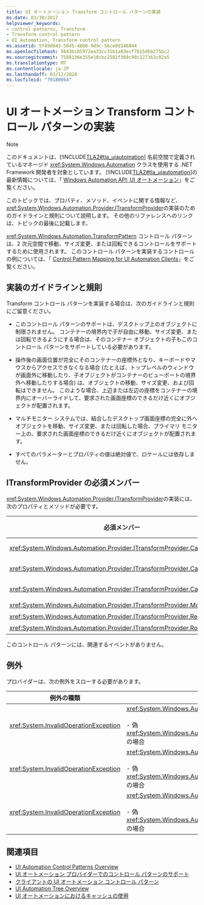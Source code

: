 ```yaml
---
title: UI オートメーション Transform コントロール パターンの実装
ms.date: 03/30/2017
helpviewer_keywords:
- control patterns, Transform
- Transform control pattern
- UI Automation, Transform control pattern
ms.assetid: 5f49d843-5845-4800-9d9c-56ce0d146844
ms.openlocfilehash: 5643bc85972ea33cc31b1a83ecf7615dbb275bc2
ms.sourcegitcommit: 7588136e355e10cbc2582f389c90c127363c02a5
ms.translationtype: MT
ms.contentlocale: ja-JP
ms.lasthandoff: 03/12/2020
ms.locfileid: "79180054"
---
```

# <a name="implementing-the-ui-automation-transform-control-pattern"></a>UI オートメーション Transform コントロール パターンの実装
> [!NOTE]
> このドキュメントは、[!INCLUDE[TLA2#tla_uiautomation](../../../includes/tla2sharptla-uiautomation-md.md)] 名前空間で定義されているマネージド <xref:System.Windows.Automation> クラスを使用する .NET Framework 開発者を対象としています。 [!INCLUDE[TLA2#tla_uiautomation](../../../includes/tla2sharptla-uiautomation-md.md)]の最新情報については、「 [Windows Automation API: UI オートメーション](/windows/win32/winauto/entry-uiauto-win32)」をご覧ください。  
  
 このトピックでは、プロパティ、メソッド、イベントに関する情報など、 <xref:System.Windows.Automation.Provider.ITransformProvider>の実装のためのガイドラインと規則について説明します。 その他のリファレンスへのリンクは、トピックの最後に記載します。  
  
 <xref:System.Windows.Automation.TransformPattern> コントロール パターンは、2 次元空間で移動、サイズ変更、または回転できるコントロールをサポートするために使用されます。 このコントロール パターンを実装するコントロールの例については、「 [Control Pattern Mapping for UI Automation Clients](control-pattern-mapping-for-ui-automation-clients.md)」をご覧ください。  
  
<a name="Implementation_Guidelines_and_Conventions"></a>
## <a name="implementation-guidelines-and-conventions"></a>実装のガイドラインと規則  
 Transform コントロール パターンを実装する場合は、次のガイドラインと規則にご留意ください。  
  
- このコントロール パターンのサポートは、デスクトップ上のオブジェクトに制限されません。 コンテナーの境界内で子が自由に移動、サイズ変更、または回転できるようにする場合は、そのコンテナー オブジェクトの子もこのコントロール パターンをサポートしている必要があります。  
  
- 操作後の画面位置が完全にそのコンテナーの座標外となり、キーボードやマウスからアクセスできなくなる場合 (たとえば、トップレベルのウィンドウが画面外に移動したり、子オブジェクトがコンテナーのビューポートの境界外へ移動したりする場合) は、オブジェクトの移動、サイズ変更、および回転はできません。 このような場合、上辺または左辺の座標をコンテナーの境界内にオーバーライドして、要求された画面座標のできるだけ近くにオブジェクトが配置されます。  
  
- マルチモニター システムでは、結合したデスクトップ画面座標の完全に外へオブジェクトを移動、サイズ変更、または回転した場合、プライマリ モニター上の、要求された画面座標のできるだけ近くにオブジェクトが配置されます。  
  
- すべてのパラメーターとプロパティの値は絶対値で、ロケールには依存しません。  
  
<a name="Required_Members_for_the_IValueProvider_Interface"></a>
## <a name="required-members-for-itransformprovider"></a>ITransformProvider の必須メンバー  
 <xref:System.Windows.Automation.Provider.ITransformProvider>の実装には、次のプロパティとメソッドが必要です。  
  
|必須メンバー|メンバーの型|Notes|  
|----------------------|-----------------|-----------|  
|<xref:System.Windows.Automation.Provider.ITransformProvider.CanMove%2A>|プロパティ|なし|  
|<xref:System.Windows.Automation.Provider.ITransformProvider.CanResize%2A>|プロパティ|なし|  
|<xref:System.Windows.Automation.Provider.ITransformProvider.CanRotate%2A>|プロパティ|なし|  
|<xref:System.Windows.Automation.Provider.ITransformProvider.Move%2A>|Method|なし|  
|<xref:System.Windows.Automation.Provider.ITransformProvider.Resize%2A>|Method|なし|  
|<xref:System.Windows.Automation.Provider.ITransformProvider.Rotate%2A>|Method|なし|  
  
 このコントロール パターンには、関連するイベントがありません。  
  
<a name="Exceptions"></a>
## <a name="exceptions"></a>例外  
 プロバイダーは、次の例外をスローする必要があります。  
  
|例外の種類|条件|  
|--------------------|---------------|  
|<xref:System.InvalidOperationException>|<xref:System.Windows.Automation.Provider.ITransformProvider.Move%2A><br /><br /> - 偽<xref:System.Windows.Automation.TransformPatternIdentifiers.CanMoveProperty>の場合|  
|<xref:System.InvalidOperationException>|<xref:System.Windows.Automation.Provider.ITransformProvider.Resize%2A><br /><br /> - 偽<xref:System.Windows.Automation.TransformPatternIdentifiers.CanResizeProperty>の場合|  
|<xref:System.InvalidOperationException>|<xref:System.Windows.Automation.Provider.ITransformProvider.Rotate%2A><br /><br /> - 偽<xref:System.Windows.Automation.TransformPatternIdentifiers.CanRotateProperty>の場合|  
  
## <a name="see-also"></a>関連項目

- [UI Automation Control Patterns Overview](ui-automation-control-patterns-overview.md)
- [UI オートメーション プロバイダーでのコントロール パターンのサポート](support-control-patterns-in-a-ui-automation-provider.md)
- [クライアントの UI オートメーション コントロール パターン](ui-automation-control-patterns-for-clients.md)
- [UI Automation Tree Overview](ui-automation-tree-overview.md)
- [UI オートメーションにおけるキャッシュの使用](use-caching-in-ui-automation.md)
